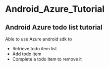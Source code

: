 # Android_Azure_Tutorial

## Android Azure todo list tutorial
Able to use Azure android sdk to
* Retrieve todo item list
* Add todo item
* Complete a todo item to remove it